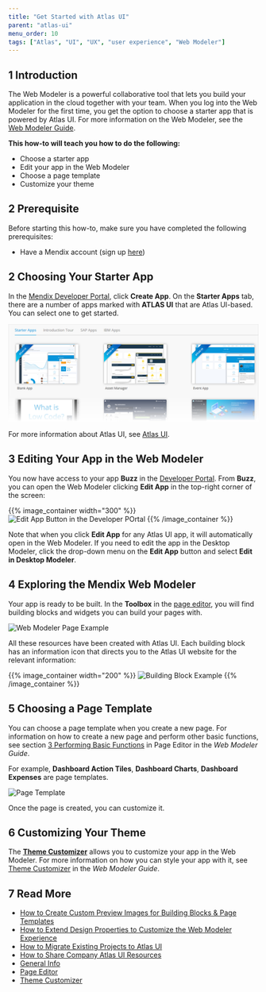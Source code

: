```yaml
---
title: "Get Started with Atlas UI"
parent: "atlas-ui"
menu_order: 10
tags: ["Atlas", "UI", "UX", "user experience", "Web Modeler"]
---
```


## 1 Introduction

The Web Modeler is a powerful collaborative tool that lets you build your application in the cloud together with your team. When you log into the Web Modeler for the first time, you get the option to choose a starter app that is powered by Atlas UI. For more information on the Web Modeler, see the [Web Modeler Guide](/web-modeler). 

**This how-to will teach you how to do the following:**

* Choose a starter app
* Edit your app in the Web Modeler
* Choose a page template
* Customize your theme

## 2 Prerequisite

Before starting this how-to, make sure you have completed the following prerequisites:

* Have a Mendix account (sign up [here](https://www.mendix.com/try))

## 2 Choosing Your Starter App

In the [Mendix Developer Portal](https://sprintr.home.mendix.com/index.html), click **Create App**. On the **Starter Apps** tab, there are a number of apps marked with **ATLAS UI** that are Atlas UI-based. You can select one to get started.

![Starter Apps in the Developer POrtal](attachments/get-started-with-atlasui/start_choose_your_starter_app.png)

For more information about Atlas UI, see [Atlas UI](index). 

## 3 Editing Your App in the Web Modeler

You now have access to your app **Buzz** in the [Developer Portal](/developerportal). From **Buzz**, you can open the Web Modeler clicking **Edit App** in the top-right corner of the screen:

{{% image_container width="300" %}}
![Edit App Button in the Developer POrtal](attachments/get-started-with-atlasui/start_edit_your_app.png)
{{% /image_container %}}

Note that when you click **Edit App** for any Atlas UI app, it will automatically open in the Web Modeler. If you need to edit the app in the Desktop Modeler, click the drop-down menu on the **Edit App** button and select **Edit in Desktop Modeler**.

## 4 Exploring the Mendix Web Modeler

Your app is ready to be built. In the **Toolbox** in the [page editor](/web-modeler/page-editor), you will find building blocks and widgets you can build your pages with. 

![Web Modeler Page Example](attachments/get-started-with-atlasui/start_explore_the_mendix_wm.png)

All these resources have been created with Atlas UI. Each building block has an information icon that directs you to the Atlas UI website for the relevant information:

{{% image_container width="200" %}}
![Building Block Example](attachments/get-started-with-atlasui/start_building_block.png)
{{% /image_container %}}

## 5 Choosing a Page Template

You can choose a page template when you create a new page. For information on how to create a new page and perform other basic functions, see section [3 Performing Basic Functions](/web-modeler/page-editor#page-editor-basic-functions) in Page Editor in the *Web Modeler Guide*. 

For example, **Dashboard Action Tiles**, **Dashboard Charts**, **Dashboard Expenses** are page templates. 

![Page Template](attachments/get-started-with-atlasui/start_choose_a_page_template.png)

Once the page is created, you can customize it.

## 6 Customizing Your Theme

The **[Theme Customizer](/web-modeler/theme-customizer)** allows you to customize your app in the Web Modeler. For more information on how you can style your app with it, see [Theme Customizer](/web-modeler/theme-customizer) in the *Web Modeler Guide*. 

## 7 Read More

* [How to Create Custom Preview Images for Building Blocks & Page Templates](create-custom-preview-images-for-building-blocks-and-page-templates)
* [How to Extend Design Properties to Customize the Web Modeler Experience](extend-design-properties-to-customize-the-web-modeler-experience)
* [How to Migrate Existing Projects to Atlas UI](migrate-existing-projects-to-atlasui)
* [How to Share Company Atlas UI Resources](share-company-atlas-ui-resources)
* [General Info](/web-modeler/general) 
* [Page Editor](/web-modeler/page-editor)
* [Theme Customizer](/web-modeler/theme-customizer)
